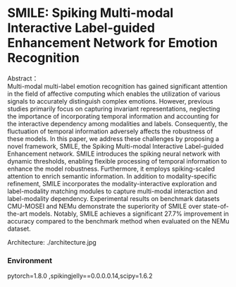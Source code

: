 # SMILE: Spiking Multi-modal Interactive Label-guided Enhancement Network for Emotion Recognition

Abstract：  
Multi-modal multi-label emotion recognition has gained significant attention in the field of affective computing which enables the utilization of various signals to accurately distinguish complex emotions. However, previous studies primarily focus on capturing invariant representations, neglecting the importance of incorporating temporal information and accounting for the interactive dependency among modalities and labels. Consequently, the fluctuation of temporal information adversely affects the robustness of these models. In this paper, we address these challenges by proposing a novel framework, SMILE, the Spiking Multi-modal Interactive Label-guided Enhancement network. SMILE introduces the spiking neural network with dynamic thresholds, enabling flexible processing of temporal information to enhance the model robustness. Furthermore, it employs spiking-scaled attention to enrich semantic information. In addition to modality-specific refinement, SMILE incorporates the modality-interactive exploration and label-modality matching modules to capture multi-modal interaction and label-modality dependency. Experimental results on benchmark datasets CMU-MOSEI and NEMu demonstrate the superiority of SMILE over state-of-the-art models. Notably, SMILE achieves a significant 27.7% improvement in accuracy compared to the benchmark method when evaluated on the NEMu dataset.

Architecture:
./architecture.jpg


### Environment
  pytorch=1.8.0 ,spikingjelly==0.0.0.0.14,scipy=1.6.2
